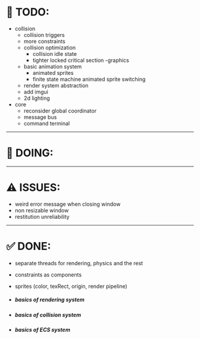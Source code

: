 # 🎯 TODO:

- collision
    - collision triggers
    - more constraints
    - collision optimization
        - collision idle state
        - tighter locked critical section
-graphics
    - basic animation system
        - animated sprites
        - finite state machine animated sprite switching
    - render system abstraction
    - add imgui
    - 2d lighting
- core
    - reconsider global coordinator
    - message bus
    - command terminal


---

# 📌 DOING:

---

# ⚠️ ISSUES:
- weird error message when closing window
- non resizable window
- restitution unreliability
---

# ✅ DONE:
- separate threads for rendering, physics and the rest
- constraints as components
- sprites (color, texRect, origin, render pipeline)

- ##### basics of rendering system
- ##### basics of collision system
- ##### basics of ECS system
